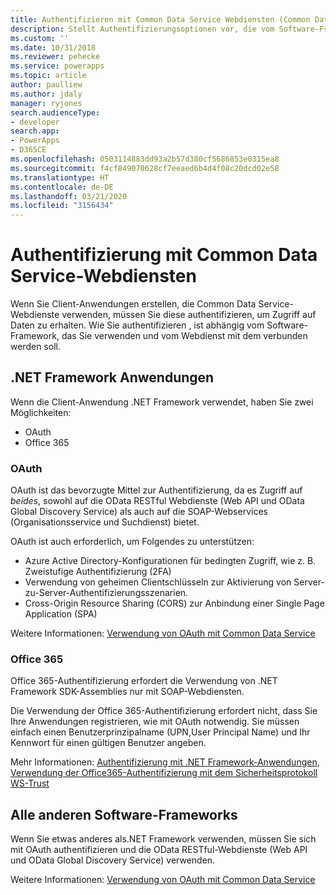 ```yaml
---
title: Authentifizieren mit Common Data Service Webdiensten (Common Data Service) | Microsoft-Dokumentation
description: Stellt Authentifizierungsoptionen vor, die vom Software-Framework abhängen, das Sie verwenden.
ms.custom: ''
ms.date: 10/31/2018
ms.reviewer: pehecke
ms.service: powerapps
ms.topic: article
author: paulliew
ms.author: jdaly
manager: ryjones
search.audienceType:
- developer
search.app:
- PowerApps
- D365CE
ms.openlocfilehash: 0503114883dd93a2b57d380cf5686853e0315ea8
ms.sourcegitcommit: f4cf849070628cf7eeaed6b4d4f08c20dcd02e58
ms.translationtype: HT
ms.contentlocale: de-DE
ms.lasthandoff: 03/21/2020
ms.locfileid: "3156434"
---
```

# <a name="authentication-with-common-data-service-web-services"></a>Authentifizierung mit Common Data Service-Webdiensten

Wenn Sie Client-Anwendungen erstellen, die Common Data Service-Webdienste verwenden, müssen Sie diese authentifizieren, um Zugriff auf Daten zu erhalten. Wie Sie authentifizieren , ist abhängig vom Software-Framework, das Sie verwenden und vom Webdienst mit dem verbunden werden soll.

## <a name="net-framework-applications"></a>.NET Framework Anwendungen

Wenn die Client-Anwendung .NET Framework verwendet, haben Sie zwei Möglichkeiten:

- OAuth
- Office 365

### <a name="oauth"></a>OAuth

OAuth ist das bevorzugte Mittel zur Authentifizierung, da es Zugriff auf *beides*, sowohl auf die OData RESTful Webdienste (Web API und OData Global Discovery Service) als auch auf die SOAP-Webservices (Organisationsservice und Suchdienst) bietet. 

OAuth ist auch erforderlich, um Folgendes zu unterstützen: 
 - Azure Active Directory-Konfigurationen für bedingten Zugriff, wie z. B. Zweistufige Authentifizierung (2FA)
 - Verwendung von geheimen Clientschlüsseln zur Aktivierung von Server-zu-Server-Authentifizierungsszenarien.
 - Cross-Origin Resource Sharing (CORS) zur Anbindung einer Single Page Application (SPA)

Weitere Informationen: [Verwendung von OAuth mit Common Data Service](authenticate-oauth.md)

### <a name="office-365"></a>Office 365

Office 365-Authentifizierung erfordert die Verwendung von .NET Framework SDK-Assemblies nur mit SOAP-Webdiensten.

Die Verwendung der Office 365-Authentifizierung erfordert nicht, dass Sie Ihre Anwendungen registrieren, wie mit OAuth notwendig. Sie müssen einfach einen Benutzerprinzipalname (UPN,User Principal Name) und Ihr Kennwort für einen gültigen Benutzer angeben.

Mehr Informationen: [Authentifizierung mit .NET Framework-Anwendungen](authenticate-dot-net-framework.md), [Verwendung der Office365-Authentifizierung mit dem Sicherheitsprotokoll WS-Trust](authenticate-office365-deprecation.md)

## <a name="all-other-software-frameworks"></a>Alle anderen Software-Frameworks

Wenn Sie etwas anderes als.NET Framework verwenden, müssen Sie sich mit OAuth authentifizieren und die OData RESTful-Webdienste (Web API und OData Global Discovery Service) verwenden.

Weitere Informationen: [Verwendung von OAuth mit Common Data Service](authenticate-oauth.md)
